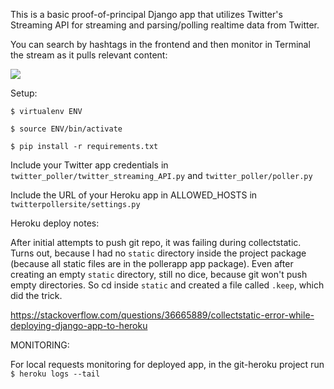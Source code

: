 This is a basic proof-of-principal Django app that utilizes Twitter's Streaming API for streaming and parsing/polling realtime data from Twitter.

You can search by hashtags in the frontend and then monitor in Terminal the stream as it pulls relevant content:

![](https://github.com/mdublin/Twitter-Streaming-API-Poller/blob/master/twitterPoller.gif)


Setup:

```$ virtualenv ENV```

```$ source ENV/bin/activate```

```$ pip install -r requirements.txt```


Include your Twitter app credentials in ```twitter_poller/twitter_streaming_API.py``` and ```twitter_poller/poller.py```

Include the URL of your Heroku app in ALLOWED_HOSTS in ```twitterpollersite/settings.py```

Heroku deploy notes:

After initial attempts to push git repo, it was failing during collectstatic. Turns out, because I had no ```static``` directory inside the project package (because all static files are in the pollerapp app package). Even after creating an empty ```static``` directory, still no dice, because git won't push empty directories. So cd inside ```static``` and created a file called ```.keep```, which did the trick.

https://stackoverflow.com/questions/36665889/collectstatic-error-while-deploying-django-app-to-heroku


MONITORING:

For local requests monitoring for deployed app, in the git-heroku project run ```$ heroku logs --tail```
